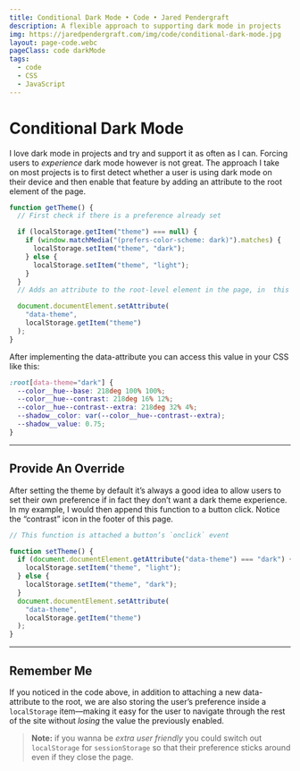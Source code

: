 ```yaml
---
title: Conditional Dark Mode • Code • Jared Pendergraft
description: A flexible approach to supporting dark mode in projects
img: https://jaredpendergraft.com/img/code/conditional-dark-mode.jpg
layout: page-code.webc
pageClass: code darkMode
tags:
  - code
  - CSS
  - JavaScript
---
```


# Conditional Dark Mode

I love dark mode in projects and try and support it as often as I can. Forcing users to _experience_ dark mode however is not great. The approach I take on most projects is to first detect whether a user is using dark mode on their device and then enable that feature by adding an attribute to the root element of the page.

```js
function getTheme() {
  // First check if there is a preference already set

  if (localStorage.getItem("theme") === null) {
    if (window.matchMedia("(prefers-color-scheme: dark)").matches) {
      localStorage.setItem("theme", "dark");
    } else {
      localStorage.setItem("theme", "light");
    }
  }
  // Adds an attribute to the root-level element in the page, in  this case the `html` tag

  document.documentElement.setAttribute(
    "data-theme",
    localStorage.getItem("theme")
  );
}
```

After implementing the data-attribute you can access this value in your CSS like this:

```scss
:root[data-theme="dark"] {
  --color__hue--base: 218deg 100% 100%;
  --color__hue--contrast: 218deg 16% 12%;
  --color__hue--contrast--extra: 218deg 32% 4%;
  --shadow__color: var(--color__hue--contrast--extra);
  --shadow__value: 0.75;
}
```

---

## Provide An Override

After setting the theme by default it’s always a good idea to allow users to set their own preference if in fact they don’t want a dark theme experience. In my example, I would then append this function to a button click. Notice the “contrast” icon in the footer of this page.

```js
// This function is attached a button’s `onclick` event

function setTheme() {
  if (document.documentElement.getAttribute("data-theme") === "dark") {
    localStorage.setItem("theme", "light");
  } else {
    localStorage.setItem("theme", "dark");
  }
  document.documentElement.setAttribute(
    "data-theme",
    localStorage.getItem("theme")
  );
}
```

---

## Remember Me

If you noticed in the code above, in addition to attaching a new data-attribute to the root, we are also storing the user’s preference inside a `localStorage` item—making it easy for the user to navigate through the rest of the site without _losing_ the value the previously enabled.

> **Note:** if you wanna be _extra user friendly_ you could switch out `localStorage` for `sessionStorage` so that their preference sticks around even if they close the page.
